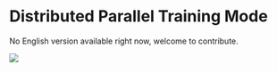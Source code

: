 # Distributed Parallel Training Mode

No English version available right now, welcome to contribute.

<a href="https://gitee.com/mindspore/docs/blob/master/docs/mindspore/programming_guide/source_en/distributed_training_mode.md" target="_blank"><img src="https://gitee.com/mindspore/docs/raw/master/resource/_static/logo_source_en.png"></a>

